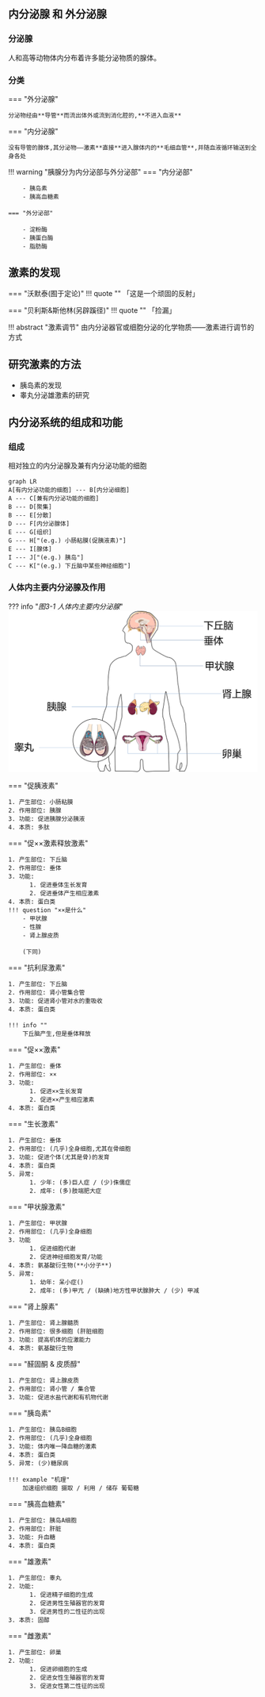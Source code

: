 ## 内分泌腺 和 外分泌腺

### 分泌腺

人和高等动物体内分布着许多能分泌物质的腺体。

### 分类

=== "外分泌腺"

    分泌物经由**导管**而流出体外或流到消化腔的,**不进入血液**

=== "内分泌腺"

    没有导管的腺体,其分泌物——激素**直接**进入腺体内的**毛细血管**,并随血液循环输送到全身各处

!!! warning "胰腺分为内分泌部与外分泌部"
    === "内分泌部"

        - 胰岛素
        - 胰高血糖素

    === "外分泌部"

        - 淀粉酶
        - 胰蛋白酶
        - 脂肪酶


## 激素的发现

=== "沃默泰(囿于定论)"
    !!! quote ""
        「这是一个顽固的反射」

=== "贝利斯&斯他林(另辟蹊径)"
    !!! quote ""
        「捡漏」

!!! abstract "激素调节"
    由内分泌器官或细胞分泌的化学物质——激素进行调节的方式


## 研究激素的方法

- 胰岛素的发现
- 睾丸分泌雄激素的研究

## 内分泌系统的组成和功能

### 组成

相对独立的内分泌腺及兼有内分泌功能的细胞

``` mermaid
graph LR
A[有内分泌功能的细胞] --- B[内分泌细胞]
A --- C[兼有内分泌功能的细胞]
B --- D[聚集]
B --- E[分散]
D --- F[内分泌腺体]
E --- G[组织]
G --- H["(e.g.) 小肠粘膜(促胰液素)"]
E --- I[腺体]
I --- J["(e.g.) 胰岛"]
C --- K["(e.g.) 下丘脑中某些神经细胞"]
```

### 人体内主要内分泌腺及作用

??? info "*图3-1 人体内主要内分泌腺*"
    ![](src/1.png)

=== "促胰液素"

    1. 产生部位: 小肠粘膜
    2. 作用部位: 胰腺
    3. 功能: 促进胰腺分泌胰液
    4. 本质: 多肽

=== "促××激素释放激素"

    1. 产生部位: 下丘脑
    2. 作用部位: 垂体
    3. 功能:
          1. 促进垂体生长发育
          2. 促进垂体产生相应激素
    4. 本质: 蛋白类
    !!! question "××是什么"
        - 甲状腺
        - 性腺
        - 肾上腺皮质
        
        (下同)

=== "抗利尿激素"

    1. 产生部位: 下丘脑
    2. 作用部位: 肾小管集合管
    3. 功能: 促进肾小管对水的重吸收
    4. 本质: 蛋白类

    !!! info ""
        下丘脑产生,但是垂体释放

=== "促××激素"

    1. 产生部位: 垂体
    2. 作用部位: ××
    3. 功能:
          1. 促进××生长发育
          2. 促进××产生相应激素
    4. 本质: 蛋白类

=== "生长激素"

    1. 产生部位: 垂体
    2. 作用部位: (几乎)全身细胞,尤其在骨细胞
    3. 功能: 促进个体(尤其是骨)的发育
    4. 本质: 蛋白类
    5. 异常:
          1. 少年: (多)巨人症 / (少)侏儒症
          2. 成年: (多)肢端肥大症

=== "甲状腺激素"

    1. 产生部位: 甲状腺
    2. 作用部位: (几乎)全身细胞
    3. 功能
          1. 促进细胞代谢
          2. 促进神经细胞发育/功能
    4. 本质: 氨基酸衍生物(**小分子**)
    5. 异常: 
          1. 幼年: 呆小症()
          2. 成年: (多)甲亢 / (缺碘)地方性甲状腺肿大 / (少) 甲减

=== "肾上腺素"

    1. 产生部位: 肾上腺髓质
    2. 作用部位: 很多细胞 (肝脏细胞
    3. 功能: 提高机体的应激能力
    4. 本质: 氨基酸衍生物

=== "醛固酮 & 皮质醇"
    
    1. 产生部位: 肾上腺皮质
    2. 作用部位: 肾小管 / 集合管
    3. 功能: 促进水盐代谢和有机物代谢

=== "胰岛素"

    1. 产生部位: 胰岛B细胞
    2. 作用部位: (几乎)全身细胞
    3. 功能: 体内唯一降血糖的激素
    4. 本质: 蛋白类
    5. 异常: (少)糖尿病

    !!! example "机理"
        加速组织细胞 摄取 / 利用 / 储存 葡萄糖

=== "胰高血糖素"

    1. 产生部位: 胰岛A细胞
    2. 作用部位: 肝脏
    3. 功能: 升血糖
    4. 本质: 蛋白类

=== "雄激素"

    1. 产生部位: 睾丸
    2. 功能:
          1. 促进精子细胞的生成
          2. 促进男性生殖器官的发育
          3. 促进男性的二性征的出现
    3. 本质: 固醇

=== "雌激素"

    1. 产生部位: 卵巢
    2. 功能:
          1. 促进卵细胞的生成
          2. 促进女性生殖器官的发育
          3. 促进女性第二性征的出现

